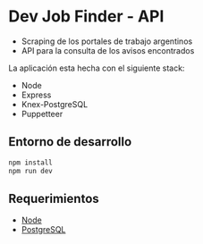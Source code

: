 # Dev Job Finder - API

- Scraping de los portales de trabajo argentinos
- API para la consulta de los avisos encontrados

La aplicación esta hecha con el siguiente stack:

- Node
- Express
- Knex-PostgreSQL
- Puppetteer

## Entorno de desarrollo

```sh
npm install
npm run dev
```

## Requerimientos

- [Node](http://nodejs.org)
- [PostgreSQL](http://www.postgresql.org)
